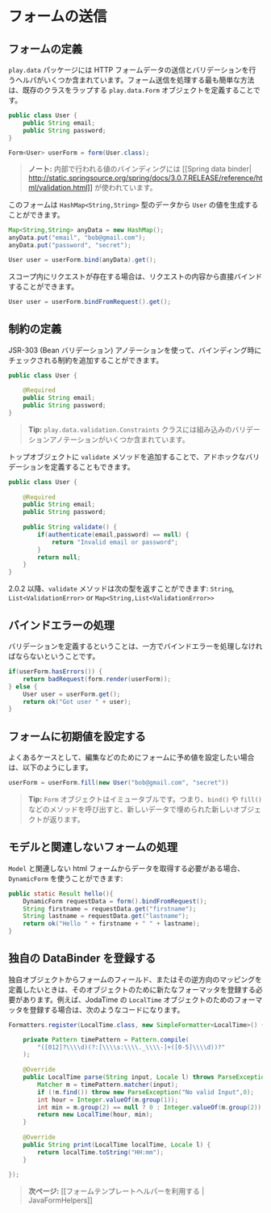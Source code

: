 <!-- translated -->
<!--
# Handling form submission
-->
# フォームの送信

<!--
## Defining a form
-->
## フォームの定義

<!--
The `play.data` package contains several helpers to handle HTTP form data submission and validation. The easiest way to handle a form submission is to define a `play.data.Form` that wraps an existing class:
-->
`play.data` パッケージには HTTP フォームデータの送信とバリデーションを行うヘルパがいくつか含まれています。フォーム送信を処理する最も簡単な方法は、既存のクラスをラップする `play.data.Form` オブジェクトを定義することです。

```java
public class User {
    public String email;
    public String password;
}
```

```java
Form<User> userForm = form(User.class);
```

<!--
> **Note:** The underlying binding is done using [[Spring data binder| http://static.springsource.org/spring/docs/3.0.7.RELEASE/reference/html/validation.html]].
-->
> **ノート:** 内部で行われる値のバインディングには [[Spring data binder| http://static.springsource.org/spring/docs/3.0.7.RELEASE/reference/html/validation.html]] が使われています。

<!--
This form can generate a `User` result value from `HashMap<String,String>` data:
-->
このフォームは `HashMap<String,String>` 型のデータから `User` の値を生成することができます。

```java
Map<String,String> anyData = new HashMap();
anyData.put("email", "bob@gmail.com");
anyData.put("password", "secret");

User user = userForm.bind(anyData).get();
```

<!--
If you have a request available in the scope, you can bind directly from the request content:
-->
スコープ内にリクエストが存在する場合は、リクエストの内容から直接バインドすることができます。

```java
User user = userForm.bindFromRequest().get();
```

<!--
## Defining constraints
-->
## 制約の定義

<!--
You can define additional constraints that will be checked during the binding phase using JSR-303 (Bean Validation) annotations:
-->
JSR-303 (Bean バリデーション) アノテーションを使って、バインディング時にチェックされる制約を追加することができます。

```java
public class User {
    
    @Required
    public String email;
    public String password;
}
```

<!--
> **Tip:** The `play.data.validation.Constraints` class contains several built-in validation annotations.
-->
> **Tip:** `play.data.validation.Constraints` クラスには組み込みのバリデーションアノテーションがいくつか含まれています。

<!--
You can also define an ad-hoc validation by adding a `validate` method to your top object:
-->
トップオブジェクトに `validate` メソッドを追加することで、アドホックなバリデーションを定義することもできます。

```java
public class User {
    
    @Required
    public String email;
    public String password;
    
    public String validate() {
        if(authenticate(email,password) == null) {
            return "Invalid email or password";
        }
        return null;
    }
}
```
<!--
Since 2.0.2 the `validate`-method can return the following types: `String`, `List<ValidationError>` or `Map<String,List<ValidationError>>`
-->
2.0.2 以降、`validate` メソッドは次の型を返すことができます: `String`, `List<ValidationError>` or `Map<String,List<ValidationError>>`
<!--
## Handling binding failure
-->
## バインドエラーの処理

<!--
Of course if you can define constraints, then you need to be able to handle the binding errors.
-->
バリデーションを定義するということは、一方でバインドエラーを処理しなければならないということです。

```java
if(userForm.hasErrors()) {
    return badRequest(form.render(userForm));
} else {
    User user = userForm.get();
    return ok("Got user " + user);
}
```

<!--
## Filling a form with initial default values
-->
## フォームに初期値を設定する

<!--
Sometimes you’ll want to fill a form with existing values, typically for editing:
-->
よくあるケースとして、編集などのためにフォームに予め値を設定したい場合は、以下のようにします。

```java
userForm = userForm.fill(new User("bob@gmail.com", "secret"))
```

<!--
> **Tip:** `Form` objects are immutable - calls to methods like `bind()` and `fill()` will return a new object filled with the new data.
-->
> **Tip:** `Form` オブジェクトはイミュータブルです。つまり、`bind()` や `fill()` などのメソッドを呼び出すと、新しいデータで埋められた新しいオブジェクトが返ります。

<!--
## Handling a form that is not related to a Model
-->
## モデルと関連しないフォームの処理

<!--
You can use a `DynamicForm` if you need to retrieve data from an html form that is not related to a `Model` :
-->
`Model` と関連しない html フォームからデータを取得する必要がある場合、`DynamicForm` を使うことができます:

```java
public static Result hello(){
    DynamicForm requestData = form().bindFromRequest();
    String firstname = requestData.get("firstname");
    String lastname = requestData.get("lastname");
    return ok("Hello " + firstname + " " + lastname);
}
```

<!--
## Register a custom DataBinder
-->
## 独自の DataBinder を登録する

<!--
In case you want to define a mapping from a custom object to a form field string and vice versa you need to register a new Formatter for this object.
For an object like JodaTime's `LocalTime` it could look like this:
-->
独自オブジェクトからフォームのフィールド、またはその逆方向のマッピングを定義したいときは、そのオブジェクトのために新たなフォーマッタを登録する必要があります。例えば、JodaTime の `LocalTime` オブジェクトのためのフォーマッタを登録する場合は、次のようなコードになります。

```java
Formatters.register(LocalTime.class, new SimpleFormatter<LocalTime>() {

    private Pattern timePattern = Pattern.compile(
        "([012]?\\\\d)(?:[\\\\s:\\\\._\\\\-]+([0-5]\\\\d))?"
    ); 
    
    @Override
    public LocalTime parse(String input, Locale l) throws ParseException {
        Matcher m = timePattern.matcher(input);
        if (!m.find()) throw new ParseException("No valid Input",0);
        int hour = Integer.valueOf(m.group(1));
        int min = m.group(2) == null ? 0 : Integer.valueOf(m.group(2));
        return new LocalTime(hour, min);
    }
    
    @Override
    public String print(LocalTime localTime, Locale l) {
        return localTime.toString("HH:mm");
    }
  
});
```

<!--
> **Next:** [[Using the form template helpers | JavaFormHelpers]]
-->
> **次ページ:** [[フォームテンプレートヘルパーを利用する | JavaFormHelpers]]
